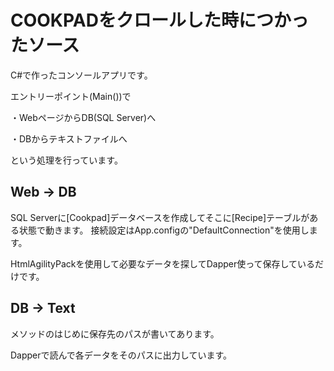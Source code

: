# COOKPADをクロールした時につかったソース

C#で作ったコンソールアプリです。

エントリーポイント(Main())で

・WebページからDB(SQL Server)へ

・DBからテキストファイルへ

という処理を行っています。

## Web -> DB

SQL Serverに[Cookpad]データベースを作成してそこに[Recipe]テーブルがある状態で動きます。
接続設定はApp.configの"DefaultConnection"を使用します。

HtmlAgilityPackを使用して必要なデータを探してDapper使って保存しているだけです。

## DB -> Text

メソッドのはじめに保存先のパスが書いてあります。

Dapperで読んで各データをそのパスに出力しています。